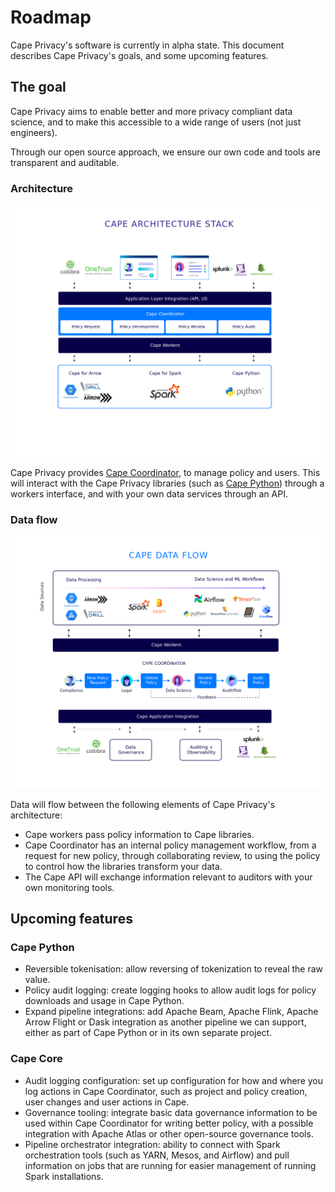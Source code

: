 # Roadmap

Cape Privacy's software is currently in alpha state. This document describes Cape Privacy's goals, and some upcoming features.

## The goal

Cape Privacy aims to enable better and more privacy compliant data science, and to make this accessible to a wide range of users (not just engineers). 

Through our open source approach, we ensure our own code and tools are transparent and auditable.

### Architecture

![Architecture diagram](images/Cape_Architecture_Stack.png "Architecture diagram")

Cape Privacy provides [Cape Coordinator](/cape-core/coordinator/), to manage policy and users. This will interact with the Cape Privacy libraries (such as [Cape Python](/libraries/cape-python/)) through a workers interface, and with your own data services through an API.

### Data flow

![Data flow diagram](images/Cape_Data_Flow.png "Data flow diagram")

Data will flow between the following elements of Cape Privacy's architecture:

* Cape workers pass policy information to Cape libraries.
* Cape Coordinator has an internal policy management workflow, from a request for new policy, through collaborating review, to using the policy to control how the libraries transform your data.
* The Cape API will exchange information relevant to auditors with your own monitoring tools.

## Upcoming features

### Cape Python

* Reversible tokenisation: allow reversing of tokenization to reveal the raw value.
* Policy audit logging: create logging hooks to allow audit logs for policy downloads and usage in Cape Python.
* Expand pipeline integrations: add Apache Beam, Apache Flink, Apache Arrow Flight or Dask integration as another pipeline we can support, either as part of Cape Python or in its own separate project.

### Cape Core

* Audit logging configuration: set up configuration for how and where you log actions in Cape Coordinator, such as project and policy creation, user changes and user actions in Cape.
* Governance tooling: integrate basic data governance information to be used within Cape Coordinator for writing better policy, with a possible integration with Apache Atlas or other open-source governance tools.
* Pipeline orchestrator integration: ability to connect with Spark orchestration tools (such as YARN, Mesos, and Airflow) and pull information on jobs that are running for easier management of running Spark installations.